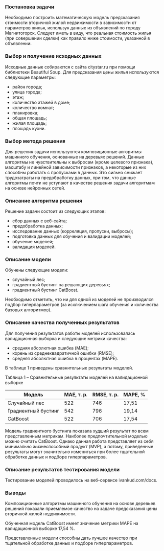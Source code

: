 ### Постановка задачи
Необходимо построить математическую модель предсказания стоимости вторичной жилой недвижимости в зависимости от параметров жилья, используя данные из объявлений по городу Магнитогорск.
Следует иметь в виду, что реальная стоимость жилья (при совершении сделки) как правило ниже стоимости, указанной в объявлении.

### Выбор и получение исходных данных
Исходные данные собираются с сайта citystar.ru при помощи библиотеки Beautiful Soup. Для предсказания цены жилья используются следующие параметры:
- район города;
- улица города;
- этаж;
- количество этажей в доме;
- количество комнат;
- планировка;
- общая площадь;
- жилая площадь;
- площадь кухни.

### Выбор метода решения
Для решения задачи используются композиционные алгоритмы машинного обучения, основанные на деревьях решений. Данные алгоритмы не чувствительны к выбросам (кроме целевого признака), масштабу и линейной зависимости признаков, а некоторые из них способны работать с пропусками в данных. Это сильно снижает трудозатраты на предобработку данных, при том, что данные алгоритмы почти не уступают в качестве решения задачи алгоритмам на основе нейронных сетей.

### Описание алгоритма решения
Решение задачи состоит из следующих этапов:
- сбор данных с веб-сайта;
- предобработка данных;
- исследование данных (корреляция, пропуски, выбросы);
- подготовка данных для обучения и валидации моделей;
- обучение моделей;
- валидация моделей.

### Описание модели
Обучены следующие модели:
- случайный лес;
- градиентный бустинг на решающих деревьях;
- градиентный бустинг CatBoost.

Необходимо отметить, что ни для одной из моделей не производился подбор гиперпараметров (за исключением шага обучения и количества базовых алгоритмов).

### Описание качества полученных результатов
Для получения результатов работы моделей использовалась валидационная выборка и следующие метрики качества:
- средняя абсолютная ошибка (MAE);
- корень из среднеквадратичной ошибки (RMSE);
- средняя абсолютная ошибка в процентах (MAPE).

В таблице 1 приведены сравнительные результаты моделей.

Таблица 1 – Сравнительные результаты моделей на валидационной выборке

| Модель              | MAE, т. р. | RMSE, т. р. | MAPE, % |
|---------------------|------------|-------------|---------|
| Случайный лес       | 522        | 746         | 17,51   |
| Градиентный бустинг | 542        | 796         | 19,14   |
| CatBoost            | 522        | 706         | 17,54   |

Модель градиентного бустинга показала худший результат по всем представленным метрикам. Наиболее предпочтительной моделью можно считать CatBoost. Однако данная работа представляет из себя минимально жизнеспособный продукт (MVP), а потому, приведенные результаты могут значительно измениться при более тщательной обработке данных и подборе гиперпараметров.

### Описание результатов тестирования модели
Тестирование моделей проводилось на веб-сервисе ivankud.com/docs.

### Выводы
Композиционные алгоритмы машинного обучения на основе деревьев решений показали приемлемое качество на задаче предсказания цены вторичной жилой недвижимости.

Обученная модель CatBoost имеет значение метрики MAPE на валидационной выборке 17,54 %.

Представленные модели способны дать лучшее качество при тщательной обработке данных и подборе гиперпараметров.
